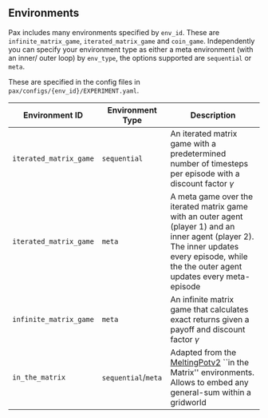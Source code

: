 ## Environments 

Pax includes many environments specified by `env_id`. These are `infinite_matrix_game`, `iterated_matrix_game` and `coin_game`. Independently you can specify your environment type as either a meta environment (with an inner/ outer loop) by `env_type`, the options supported are `sequential` or `meta`.

These are specified in the config files in `pax/configs/{env_id}/EXPERIMENT.yaml`. 

| Environment ID         | Environment Type    | Description                                                                                                                                                                                                        |
|------------------------|---------------------|--------------------------------------------------------------------------------------------------------------------------------------------------------------------------------------------------------------------|
| `iterated_matrix_game` | `sequential`        | An iterated matrix game with a predetermined number of timesteps per episode with a discount factor $\gamma$                                                                                                       |
| `iterated_matrix_game` | `meta`              | A meta game over the iterated matrix game with an outer agent (player 1) and an inner agent (player 2). The inner updates every episode, while the the outer agent updates every meta-episode                      |
| `infinite_matrix_game` | `meta`              | An infinite matrix game that calculates exact returns given a payoff and discount factor $\gamma$                                                                                                                  |
| `in_the_matrix`              | `sequential`/`meta`              | Adapted from the [MeltingPotv2](https://arxiv.org/abs/2211.13746) ``in the Matrix'' environments. Allows to embed any general-sum within a gridworld                       |
